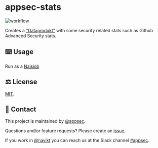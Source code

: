 # appsec-stats

![workflow](https://github.com/navikt/appsec-stats/actions/workflows/main.yaml/badge.svg)

Creates a ["Dataprodukt"](https://docs.knada.io/dataprodukter/dataprodukt/) with some security related stats such as Github Advanced Security stats.

## ⌨️ Usage
Run as a [Naisjob](https://doc.nais.io/explanation/workloads/job/?h=job)

## ⚖️ License
[MIT](LICENSE).

## 👥 Contact

This project is maintained by [@appsec](https://github.com/orgs/navikt/teams/appsec).

Questions and/or feature requests? Please create an [issue](https://github.com/navikt/appsec-stats/issues).

If you work in [@navikt](https://github.com/navikt) you can reach us at the Slack channel [#appsec](https://nav-it.slack.com/archives/C06P91VN27M).


